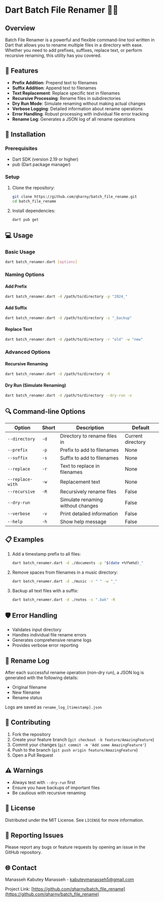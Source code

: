 # Dart Batch File Renamer 🔄📁

## Overview

Batch File Renamer is a powerful and flexible command-line tool written in Dart that allows you to rename multiple files in a directory with ease. Whether you need to add prefixes, suffixes, replace text, or perform recursive renaming, this utility has you covered.

## 🌟 Features

- **Prefix Addition**: Prepend text to filenames
- **Suffix Addition**: Append text to filenames
- **Text Replacement**: Replace specific text in filenames
- **Recursive Processing**: Rename files in subdirectories
- **Dry Run Mode**: Simulate renaming without making actual changes
- **Verbose Logging**: Detailed information about rename operations
- **Error Handling**: Robust processing with individual file error tracking
- **Rename Log**: Generates a JSON log of all rename operations

## 🚀 Installation

### Prerequisites
- Dart SDK (version 2.19 or higher)
- pub (Dart package manager)

### Setup
1. Clone the repository:
   ```bash
   git clone https://github.com/qharny/batch_file_rename.git
   cd batch_file_rename
   ```

2. Install dependencies:
   ```bash
   dart pub get
   ```

## 💻 Usage

### Basic Usage
```bash
dart batch_renamer.dart [options]
```

### Naming Options

#### Add Prefix
```bash
dart batch_renamer.dart -d /path/to/directory -p "2024_"
```

#### Add Suffix
```bash
dart batch_renamer.dart -d /path/to/directory -s "_backup"
```

#### Replace Text
```bash
dart batch_renamer.dart -d /path/to/directory -r "old" -w "new"
```

### Advanced Options

#### Recursive Renaming
```bash
dart batch_renamer.dart -d /path/to/directory -R
```

#### Dry Run (Simulate Renaming)
```bash
dart batch_renamer.dart -d /path/to/directory --dry-run -v
```

## 🔍 Command-line Options

| Option | Short | Description | Default |
|--------|-------|-------------|---------|
| `--directory` | `-d` | Directory to rename files in | Current directory |
| `--prefix` | `-p` | Prefix to add to filenames | None |
| `--suffix` | `-s` | Suffix to add to filenames | None |
| `--replace` | `-r` | Text to replace in filenames | None |
| `--replace-with` | `-w` | Replacement text | None |
| `--recursive` | `-R` | Recursively rename files | False |
| `--dry-run` | | Simulate renaming without changes | False |
| `--verbose` | `-v` | Print detailed information | False |
| `--help` | `-h` | Show help message | False |

## 📋 Examples

1. Add a timestamp prefix to all files:
   ```bash
   dart batch_renamer.dart -d ./documents -p "$(date +%Y%m%d)_"
   ```

2. Remove spaces from filenames in a music directory:
   ```bash
   dart batch_renamer.dart -d ./music -r " " -w "_"
   ```

3. Backup all text files with a suffix:
   ```bash
   dart batch_renamer.dart -d ./notes -s ".bak" -R
   ```

## 🛡️ Error Handling

- Validates input directory
- Handles individual file rename errors
- Generates comprehensive rename logs
- Provides verbose error reporting

## 🔐 Rename Log

After each successful rename operation (non-dry run), a JSON log is generated with the following details:
- Original filename
- New filename
- Rename status

Logs are saved as `rename_log_[timestamp].json`

## 🤝 Contributing

1. Fork the repository
2. Create your feature branch (`git checkout -b feature/AmazingFeature`)
3. Commit your changes (`git commit -m 'Add some AmazingFeature'`)
4. Push to the branch (`git push origin feature/AmazingFeature`)
5. Open a Pull Request

## ⚠️ Warnings

- Always test with `--dry-run` first
- Ensure you have backups of important files
- Be cautious with recursive renaming

## 📄 License

Distributed under the MIT License. See `LICENSE` for more information.

## 🐛 Reporting Issues

Please report any bugs or feature requests by opening an issue in the GitHub repository.

## 🌐 Contact

Manasseh Kabutey Manasseh - kabuteymanasseh5@gmail.com

Project Link: [https://github.com/qharny/batch_file_rename](https://github.com/qharny/batch_file_rename)